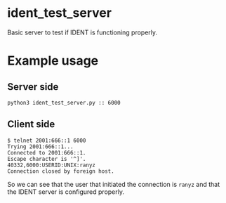 # ident_test_server

Basic server to test if IDENT is functioning properly.

# Example usage

## Server side

```
python3 ident_test_server.py :: 6000
```

## Client side

```
$ telnet 2001:666::1 6000
Trying 2001:666::1...
Connected to 2001:666::1.
Escape character is '^]'.
40332,6000:USERID:UNIX:ranyz
Connection closed by foreign host.
```

So we can see that the user that initiated the connection is `ranyz` and that the IDENT server is configured properly.
